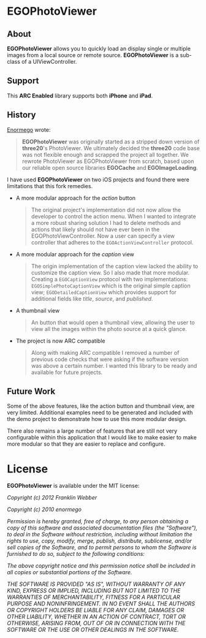 # EGOPhotoViewer

## About

**EGOPhotoViewer** allows you to quickly load an display single or multiple images from a local source or remote source. **EGOPhotoViewer** is a sub-class
of a UIViewController.

## Support

This __ARC Enabled__ library supports both __iPhone__ and __iPad__.

## History

[Enormego](http://enormego.com/) wrote:

> **EGOPhotoViewer** was originally started as a stripped down version of
  **three20**'s PhotoViewer. We ultimately decided
  the **three20** code base was not flexible enough and scrapped the project all
  together. We rewrote PhotoViewer as EGOPhotoViewer from scratch, based upon 
  our reliable open source libraries **EGOCache** and **EGOImageLoading**.

I have used **EGOPhotoViewer** on two iOS projects and found there were
limitations that this fork remedies.

* A more modular approach for the _action_ button

    > The original project's implementation did not now allow the developer to 
      control the action menu. When I wanted to integrate a more robust sharing
      solution I had to delete methods and actions that likely should not have
      ever been in the EGOPhotoViewController. Now a user can specify a view
      controller that adheres to the `EGOActionViewController` protocol.

* A more modular approach for the _caption_ view

    > The origin implementation of the caption view lacked the ability to
    customize the caption view. So I also made that more modular. Creating a
    `EGOCaptionView` protocol with two implementations: 
    `EGOSimplePhotoCaptionView` which is the original simple caption view; 
    `EGODetailedCaptionView` which provides support for additional fields
    like _title_, _source_, and _published_.

* A thumbnail view

    > An button that would open a thumbnail view, allowing the user to view
    all the images within the photo source at a quick glance.
    
* The project is now ARC compatible

    > Along with making ARC compatible I removed a number of previous code
    checks that were asking if the software version was above a certain number.
    I wanted this library to be ready and available for future projects.
    

## Future Work

Some of the above features, like the action button and thumbnail view, are very
limited. Additional examples need to be generated and included with the demo
project to demonstrate how to use this more modular design.

There also remains a large number of features that are still not very 
configurable within this application that I would like to make easier to make 
more modular so that they are easier to replace and configure.

# License

**EGOPhotoViewer** is available under the MIT license:

*Copyright (c) 2012 Franklin Webber*

*Copyright (c) 2010 enormego*

*Permission is hereby granted, free of charge, to any person obtaining a copy*
*of this software and associated documentation files (the "Software"), to deal*
*in the Software without restriction, including without limitation the rights*
*to use, copy, modify, merge, publish, distribute, sublicense, and/or sell*
*copies of the Software, and to permit persons to whom the Software is*
*furnished to do so, subject to the following conditions:*

*The above copyright notice and this permission notice shall be included in*
*all copies or substantial portions of the Software.*

*THE SOFTWARE IS PROVIDED "AS IS", WITHOUT WARRANTY OF ANY KIND, EXPRESS OR*
*IMPLIED, INCLUDING BUT NOT LIMITED TO THE WARRANTIES OF MERCHANTABILITY,*
*FITNESS FOR A PARTICULAR PURPOSE AND NONINFRINGEMENT. IN NO EVENT SHALL THE*
*AUTHORS OR COPYRIGHT HOLDERS BE LIABLE FOR ANY CLAIM, DAMAGES OR OTHER*
*LIABILITY, WHETHER IN AN ACTION OF CONTRACT, TORT OR OTHERWISE, ARISING FROM,*
*OUT OF OR IN CONNECTION WITH THE SOFTWARE OR THE USE OR OTHER DEALINGS IN*
*THE SOFTWARE.*